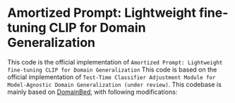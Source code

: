 # Amortized Prompt: Lightweight fine-tuning CLIP for Domain Generalization
This code is the official implementation of `Amortized Prompt: Lightweight fine-tuning CLIP for Domain Generalization`
This code is based on the official implementation of `Test-Time Classifier Adjustment Module for Model-Agnostic Domain Generalization (under review)`. 
This codebase is mainly based on [DomainBed](https://github.com/facebookresearch/DomainBed), with following modifications:
